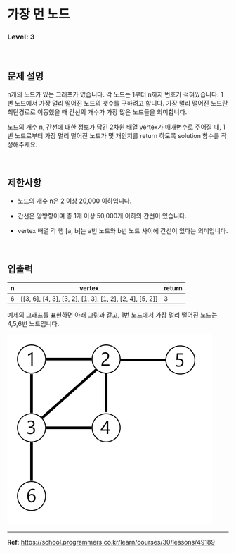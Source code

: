 # 가장 먼 노드

### Level: 3

<br>

## 문제 설명

n개의 노드가 있는 그래프가 있습니다. 각 노드는 1부터 n까지 번호가 적혀있습니다. 1번 노드에서 가장 멀리 떨어진 노드의 갯수를 구하려고 합니다. 가장 멀리 떨어진 노드란 최단경로로 이동했을 때 간선의 개수가 가장 많은 노드들을 의미합니다.

노드의 개수 n, 간선에 대한 정보가 담긴 2차원 배열 vertex가 매개변수로 주어질 때, 1번 노드로부터 가장 멀리 떨어진 노드가 몇 개인지를 return 하도록 solution 함수를 작성해주세요.

<br>

## 제한사항

- 노드의 개수 n은 2 이상 20,000 이하입니다.

- 간선은 양방향이며 총 1개 이상 50,000개 이하의 간선이 있습니다.

- vertex 배열 각 행 [a, b]는 a번 노드와 b번 노드 사이에 간선이 있다는 의미입니다.

<br>

## 입출력

| n | vertex | return |
| - | ------ | ------ |
| 6 | [[3, 6], [4, 3], [3, 2], [1, 3], [1, 2], [2, 4], [5, 2]] | 3 |

예제의 그래프를 표현하면 아래 그림과 같고, 1번 노드에서 가장 멀리 떨어진 노드는 4,5,6번 노드입니다.

<img src="./exam_1.png" alt="exam_1" />

---

**Ref**: https://school.programmers.co.kr/learn/courses/30/lessons/49189